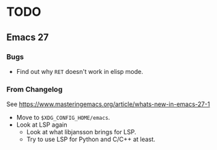 # TODO

## Emacs 27

### Bugs

- Find out why `RET` doesn't work in elisp mode.

### From Changelog

See https://www.masteringemacs.org/article/whats-new-in-emacs-27-1

- Move to `$XDG_CONFIG_HOME/emacs`.
- Look at LSP again
  - Look at what libjansson brings for LSP.
  - Try to use LSP for Python and C/C++ at least.
